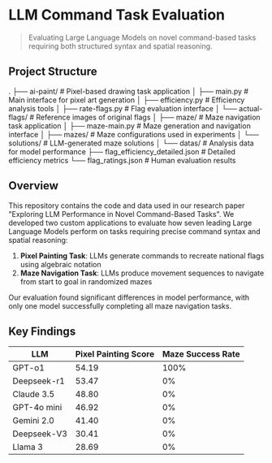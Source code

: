 # LLM Command Task Evaluation

> Evaluating Large Language Models on novel command-based tasks requiring both structured syntax and spatial reasoning.

## Project Structure
.
├── ai-paint/ # Pixel-based drawing task application
│ ├── main.py # Main interface for pixel art generation
│ ├── efficiency.py # Efficiency analysis tools
│ ├── rate-flags.py # Flag evaluation interface
│ └── actual-flags/ # Reference images of original flags
│
├── maze/ # Maze navigation task application
│ ├── maze-main.py # Maze generation and navigation interface
│ ├── mazes/ # Maze configurations used in experiments
│ └── solutions/ # LLM-generated maze solutions
│
└── datas/ # Analysis data for model performance
├── flag_efficiency_detailed.json # Detailed efficiency metrics
└── flag_ratings.json # Human evaluation results


## Overview

This repository contains the code and data used in our research paper "Exploring LLM Performance in Novel Command-Based Tasks". We developed two custom applications to evaluate how seven leading Large Language Models perform on tasks requiring precise command syntax and spatial reasoning:

1. **Pixel Painting Task**: LLMs generate commands to recreate national flags using algebraic notation
2. **Maze Navigation Task**: LLMs produce movement sequences to navigate from start to goal in randomized mazes

Our evaluation found significant differences in model performance, with only one model successfully completing all maze navigation tasks.

## Key Findings

| LLM | Pixel Painting Score | Maze Success Rate |
|-----|----------------------|-------------------|
| GPT-o1 | 54.19 | 100% |
| Deepseek-r1 | 53.47 | 0% |
| Claude 3.5 | 48.80 | 0% |
| GPT-4o mini | 46.92 | 0% |
| Gemini 2.0 | 41.40 | 0% |
| Deepseek-V3 | 30.41 | 0% |
| Llama 3 | 28.69 | 0% |


